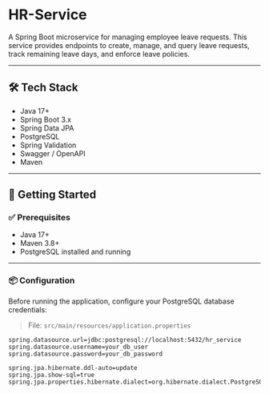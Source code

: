 # HR-Service

A Spring Boot microservice for managing employee leave requests. This service provides endpoints to create, manage, and query leave requests, track remaining leave days, and enforce leave policies.

---

## 🛠️ Tech Stack

- Java 17+
- Spring Boot 3.x
- Spring Data JPA
- PostgreSQL
- Spring Validation
- Swagger / OpenAPI
- Maven

---

## 🚀 Getting Started

### ✅ Prerequisites

- Java 17+
- Maven 3.8+
- PostgreSQL installed and running

---

### 📦 Configuration

Before running the application, configure your PostgreSQL database credentials:

> File: `src/main/resources/application.properties`

```properties
spring.datasource.url=jdbc:postgresql://localhost:5432/hr_service
spring.datasource.username=your_db_user
spring.datasource.password=your_db_password

spring.jpa.hibernate.ddl-auto=update
spring.jpa.show-sql=true
spring.jpa.properties.hibernate.dialect=org.hibernate.dialect.PostgreSQLDialect
